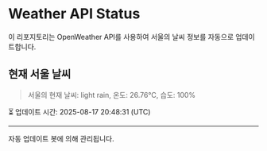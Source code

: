 
# Weather API Status

이 리포지토리는 OpenWeather API를 사용하여 서울의 날씨 정보를 자동으로 업데이트합니다.

## 현재 서울 날씨
> 서울의 현재 날씨: light rain, 온도: 26.76°C, 습도: 100%

⏳ 업데이트 시간: 2025-08-17 20:48:31 (UTC)

---
자동 업데이트 봇에 의해 관리됩니다.

